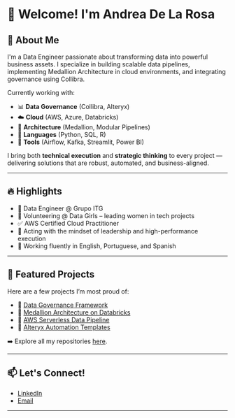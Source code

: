 # 👋 Welcome! I'm Andrea De La Rosa

## 🚀 About Me
I'm a Data Engineer passionate about transforming data into powerful business assets. I specialize in building scalable data pipelines, implementing Medallion Architecture in cloud environments, and integrating governance using Collibra.

Currently working with:
- 📊 **Data Governance** (Collibra, Alteryx)
- ☁️ **Cloud** (AWS, Azure, Databricks)
- 🧱 **Architecture** (Medallion, Modular Pipelines)
- 🧠 **Languages** (Python, SQL, R)
- 🧰 **Tools** (Airflow, Kafka, Streamlit, Power BI)

I bring both **technical execution** and **strategic thinking** to every project — delivering solutions that are robust, automated, and business-aligned.

---

## 🔥 Highlights

- 🏢 Data Engineer @ Grupo ITG
- 🤝 Volunteering @ Data Girls – leading women in tech projects
- ✅ AWS Certified Cloud Practitioner
- 🧠 Acting with the mindset of leadership and high-performance execution
- 💬 Working fluently in English, Portuguese, and Spanish

---

## 📂 Featured Projects

Here are a few projects I’m most proud of:

- 🔗 [Data Governance Framework](https://github.com/your-user/data-governance-framework)  
- 🔗 [Medallion Architecture on Databricks](https://github.com/your-user/medallion-architecture-databricks)  
- 🔗 [AWS Serverless Data Pipeline](https://github.com/your-user/aws-data-pipeline)  
- 🔗 [Alteryx Automation Templates](https://github.com/your-user/alteryx-automation-project)  

➡️ Explore all my repositories [here](https://github.com/your-user?tab=repositories).

---

## 📫 Let's Connect!

- [LinkedIn](https://www.linkedin.com/in/andreadlr0/)
- [Email](andre110567edelarosa@gmail.com)

---
